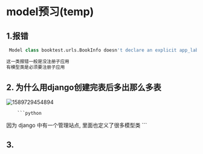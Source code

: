 # model预习(temp)

##       1.报错

```python
 Model class booktest.urls.BookInfo doesn't declare an explicit app_label and isn't in an application in INSTALLED_APPS. 
    
这一类报错一般是没注册子应用
有模型类是必须要注册子应用

```

##        2. 为什么用django创建完表后多出那么多表

![1589729454894](C:\Users\86155\AppData\Roaming\Typora\typora-user-images\1589729454894.png)

        ```python
因为 django 中有一个管理站点, 里面也定义了很多模型类
        ```



## 3.